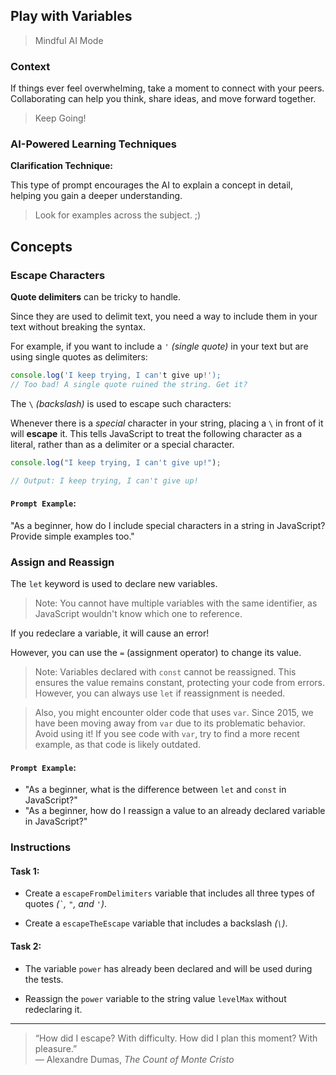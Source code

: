 ## Play with Variables

> Mindful AI Mode

### Context

If things ever feel overwhelming, take a moment to connect with your peers. Collaborating can help you think, share ideas, and move forward together.

> Keep Going!

### AI-Powered Learning Techniques

**Clarification Technique:**

This type of prompt encourages the AI to explain a concept in detail, helping you gain a deeper understanding.

> Look for examples across the subject. ;)

## Concepts

### Escape Characters

**Quote delimiters** can be tricky to handle.

Since they are used to delimit text, you need a way to include them in your text without breaking the syntax.

For example, if you want to include a `'` _(single quote)_ in your text but are using single quotes as delimiters:

```js
console.log('I keep trying, I can't give up!');
// Too bad! A single quote ruined the string. Get it?
```

The `\` _(backslash)_ is used to escape such characters:

Whenever there is a _special_ character in your string, placing a `\` in front of it will **escape** it. This tells JavaScript to treat the following character as a literal, rather than as a delimiter or a special character.

```js
console.log("I keep trying, I can't give up!");

// Output: I keep trying, I can't give up!
```

#### **`Prompt Example`**:

"As a beginner, how do I include special characters in a string in JavaScript? Provide simple examples too."

### Assign and Reassign

The `let` keyword is used to declare new variables.

> Note: You cannot have multiple variables with the same identifier, as JavaScript wouldn't know which one to reference.

If you redeclare a variable, it will cause an error!

However, you can use the `=` (assignment operator) to change its value.

> Note: Variables declared with `const` cannot be reassigned. This ensures the value remains constant, protecting your code from errors. However, you can always use `let` if reassignment is needed.

> Also, you might encounter older code that uses `var`. Since 2015, we have been moving away from `var` due to its problematic behavior. Avoid using it! If you see code with `var`, try to find a more recent example, as that code is likely outdated.

#### **`Prompt Example`**:

- "As a beginner, what is the difference between `let` and `const` in JavaScript?"
- "As a beginner, how do I reassign a value to an already declared variable in JavaScript?"

### Instructions

#### Task 1:

- Create a `escapeFromDelimiters` variable that includes all three types of quotes _(`` ` ``, `"`, and `'`)_.

- Create a `escapeTheEscape` variable that includes a backslash _(`\`)_.

#### Task 2:

- The variable `power` has already been declared and will be used during the tests.

- Reassign the `power` variable to the string value `levelMax` without redeclaring it.

---

> “How did I escape? With difficulty. How did I plan this moment? With pleasure.” \
> ― Alexandre Dumas, *The Count of Monte Cristo*
